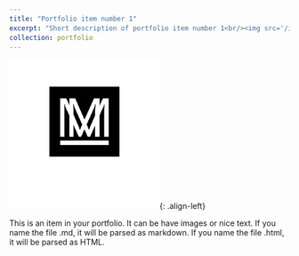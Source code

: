 ```yaml
---
title: "Portfolio item number 1"
excerpt: "Short description of portfolio item number 1<br/><img src='/images/500x300.png'>"
collection: portfolio
---
```


![image-left](/images/mstile-150x150.png){: .align-left}

This is an item in your portfolio. It can be have images or nice text. If you name the file .md, it will be parsed as markdown. If you name the file .html, it will be parsed as HTML. 
